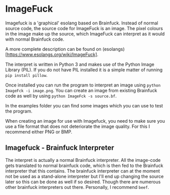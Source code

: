 # ImageFuck

Imagefuck is a 'graphical' esolang based on Brainfuck. Instead of normal source code, the source code for ImageFuck is an image.
The pixel colours in the image make up the source, which ImageFuck can interpret as it would with normal Brainfuck code.

A more complete description can be found on (esolangs)[https://www.esolangs.org/wiki/ImageFuck].

The interpret is written in Python 3 and makes use of the Python Image Library (PIL).
If you do not have PIL installed it is a simple matter of running `pip install pillow`.

Once installed you can run the program to interpret an image using `python ImageFck -i image.png`.
You can create an image from existing Brainfuck code as well by using `python ImageFck -s source.bf`.

In the examples folder you can find some images which you can use to test the program.

When creating an image for use with Imagefuck, you need to make sure you use a file format that does not deteriorate the image quality. For this I recommend either PNG or BMP.


## Imagefuck - Brainfuck Interpreter

The interpret is actually a normal Brainfuck interpreter. All the image-code gets translated to normal brainfuck code, which is then fed to the Brainfuck interpreter that this contains.
The brainfuck interpreter can at the moment not be used as a stand-alone interpreter but I'll end up changing the source later so this can be done as well if so desired. Though there are numerous other brainfuck interpreters out there. Personally, I recommend `beef`. 

